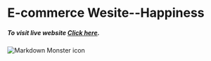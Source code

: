# E-commerce Wesite--Happiness

##### To visit live website [Click here](https://happiness-emcommerz.web.app/).

<img src="https://i.ibb.co/pbVN4mL/Screenshot-10-removebg-preview.png"
     alt="Markdown Monster icon"
     style="margin-right: 10px;" />
